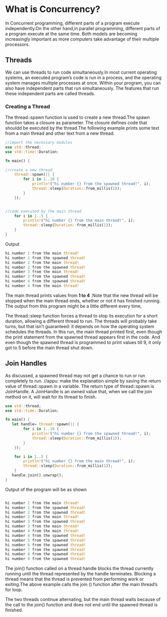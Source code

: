 
# What is Concurrency?

In Concurrent programming,  different parts of a program execute independently.On the other hand,in parallel programming,  different parts of a program execute at the same time. Both models are becoming increasingly important as more computers take advantage of their multiple processors. 

## Threads

We can use threads to run code simultaneously.In most current operating systems, an executed program’s code is run in a process, and the operating system manages multiple processes at once. Within your program, you can also have independent parts that run simultaneously. The features that run these independent parts are called threads.

### Creating a Thread

The thread::spawn function is used to create a new thread.The spawn function takes a closure as parameter. The closure defines code that shouldd be executed by the thread.The following example prints some text from a main thread and other text from a new thread.

```rust
//import the necessary modules
use std::thread;
use std::time::Duration;

fn main() {

//create a new thread
    thread::spawn(|| {
        for i in 1..10 {
            println!("hi number {} from the spawned thread!", i);
            thread::sleep(Duration::from_millis(1));
        }
    });


//code executed by the main thread
    for i in 1..5 {
        println!("hi number {} from the main thread!", i);
        thread::sleep(Duration::from_millis(1));
    }
}

```

Output

```rust
hi number 1 from the main thread!
hi number 1 from the spawned thread!
hi number 2 from the main thread!
hi number 2 from the spawned thread!
hi number 3 from the main thread!
hi number 3 from the spawned thread!
hi number 4 from the spawned thread!
hi number 4 from the main thread!

```

The main thread prints values from **1 to 4** .Note that the new thread will be stopped when the main thread ends, whether or not it has finished running. The output from this program might be a little different every time,


The thread::sleep function forces a thread to stop its execution for a short duration, allowing a different thread to run. The threads will probably take turns, but that isn’t guaranteed: it depends on how the operating system schedules the threads. In this run, the main thread printed first, even though the print statement from the spawned thread appears first in the code. And even though the spawned thread is programmed to print values till 9, it only got to 5 before the main thread shut down.

## Join Handles

As discussed, a spawned thread may not get a chance to run or run completely to run.
//appu: make the explanation simple
by saving the return value of thread::spawn in a variable. The return type of thread::spawn is JoinHandle. A JoinHandle is an owned value that, when we call the join method on it, will wait for its thread to finish.

```rust
use std::thread;
use std::time::Duration;

fn main() {
   let handle= thread::spawn(|| {
        for i in 1..10 {
            println!("hi number {} from the spawned thread!", i);
            thread::sleep(Duration::from_millis(1));
        }
    });

    for i in 1..5 {
        println!("hi number {} from the main thread!", i);
        thread::sleep(Duration::from_millis(1));
    }
   handle.join().unwrap();
}


```

Output of the program will be as  shown

```rust

hi number 1 from the main thread!
hi number 1 from the spawned thread!
hi number 2 from the spawned thread!
hi number 2 from the main thread!
hi number 3 from the spawned thread!
hi number 3 from the main thread!
hi number 4 from the main thread!
hi number 4 from the spawned thread!
hi number 5 from the spawned thread!
hi number 6 from the spawned thread!
hi number 7 from the spawned thread!
hi number 8 from the spawned thread!
hi number 9 from the spawned thread!


```
The join() function called on a thread handle blocks the thread currently running until the thread represented by the handle terminates. Blocking a thread means that the thread is prevented from performing work or exiting.The above example calls the join
() function after the main thread’s for loop.

The two threads continue alternating, but the main thread waits because of the call to the join() function and does not end until the spawned thread is finished.
